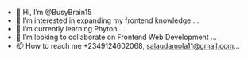 - 👋 Hi, I’m @BusyBrain15
- 👀 I’m interested in expanding my frontend knowledge ...
- 🌱 I’m currently learning Phyton ...
- 💞️ I’m looking to collaborate on Frontend Web Development ...
- 📫 How to reach me +2349124602068, salaudamola11@gmail.com...

<!---
BusyBrain15/BusyBrain15 is a ✨ special ✨ repository because its `README.md` (this file) appears on your GitHub profile.
You can click the Preview link to take a look at your changes.
--->
